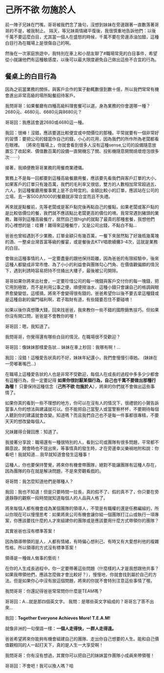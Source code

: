 # 己所不欲 勿施於人

前一陣子兄妹在鬥嘴，哥哥被我們念了幾句，沒想到妹妹在旁邊跟著一直數落著哥哥的不是，被我制止。
隔天，等兄妹兩情緒平復後，我很慎重地告訴他們：以後千萬不要這麼白目，尤其當一個人在盛怒的時候，千萬不要在旁邊添油加醋，這種白目行為在職場上是很傷自己的啊。

然後在一次家庭旅遊中，我特別在車上和小朋友聊了#職場常見的白目事件，希望從小就讓他們有這種敏感度，以後可以最大限度避免自己做出這些不合宜的行為。

## 餐桌上的白目行為
因為之前當業務的關係，與客戶合作的案子動輒數億到數十億，所以我們常常有機會進出非常高級的場所點餐招待客戶。

我問哥哥：如果餐廳有四種高級料理套餐可以選，身為業務的你會選哪一種？2680元、4680元、6680元與8680元？

哥哥回：我應該會選2680或4680這一種。

我回：很棒！沒錯，應該要選比較便宜或中間價位的那種。平常就要有一個非常好的習慣：要把公司的錢當作自己的錢，小心的花用，因為我們的所作所為老闆都看在眼裡。
（將來在職場上，你就會看到很多人沒有這種sense,公司的設備隨意放置忘了收起來、價值數百萬的設備一直開機忘了關、投影機隨意開關燒壞燈泡很多次⋯⋯）

接著，我順便教哥哥業務的用餐商業禮儀。

實務上不是每一回都要到這種高級餐廳用餐，應該要先看我們與客戶訂單的大小，如果客戶的訂單只有幾百萬，我們的毛利率又很低，雙方的人數相加常常超過五、六人，到這種餐廳用餐事實上是不合時宜的。金額比較小的訂單，應該站在公司的立場、去一客$500到$1000的餐廳就非常合宜而且不失禮。

再來就是點餐前，先等老闆或是客戶點完後再點自己的餐點，如果老闆或客戶點的是比較低價位的餐，我們就不應該點比老闆更高的價位的唷。我常常遇到豬頭的業務，難得到這種高級餐庁，居然自己很high的就點了最貴的那種套餐，我想他們的心裡想的是：哇賽！難得來這種餐庁，又是公司出錢，不點白不點…

爸爸也曾經遇到不少業務，訂單金額只有幾百萬，一餐下來居然點了好幾瓶幾萬塊的酒、一整桌台灣首富等級的餐宴，或是餐後去KTV唱歌續攤3-4次，這就是業務的白目。

會做出這種事情的人，一定要盡量的跟他保持距離，因為爸爸的有限經驗中，後來這種人都變成非常市儈、為了小小的利益會與團隊勾心鬥角、在價值觀偏頗的情況下，遇到利誘時容易把持不住捅出大樓子，最後被公司開除。

哥哥如果你將來出社會，一定要珍惜公司的每一塊錢與客戶交付你的每一塊錢，把它用到極致，而不是利用公事之便，順便撈油水，這種小錢只會讓自己的格調與眼界愈變變低，這樣搞，將來不會變得很有錢的。爸爸希望你以後不要去拿這種錢或是這種自創的偏門福利啊，君子取財有道，有些錢要忍住不要碰唷！

如果以後你真想賺大錢，回來找爸爸，我來教你一些不錯的國際銷售技巧。但如果你沒有開口問，爸爸是不會教你的喔！

哥哥回：嗯，我知道了。

我問哥哥，你覺得還有哪些白目的情況，在職場很不受歡迎？

哥哥回：像妹妹那樣愛告狀...
妹妹在車上秒回：我哪有啊！...

我回：沒錯！這種愛告狀真的不好，妹妹年紀還小，我們會慢慢引導她。
(妹妹在一旁嘟著嘴巴...)

在職場上這種愛告狀的人也是非常不受歡迎，每個人在成長的過程中多多少少都會有這種行為，但一定要記得 **如果你很討厭某個行為，自己也千萬不要做出那種行為喔！** 只要保持這種信念（**己所不欲 勿施於人**），將來的你們就不會做出這些事情了。

如果你真的看到一些不理想的地方，你可以在沒有人的情況下，很禮貌的小聲告訴當事人你的想法與建議就可以。但不能把自己當聖人或當警察杯杯，不要期待每個人聽到你的建議就會改變。知道嗎？而且我們自己也不是每一件事都很專精，不要天天的想改變每個人。

兄妹難得合聲回應：知道了。

我接著分享說：職場還有一種很特別的人，看到公司或團隊有很多問題，平常都不願意說，開會時也不提出來，等事情真的發生時，才在旁邊幸災樂禍地附和說：你看吧！我就知道… 我早就知道會發生這種事！

這種人，你也要保持警覺，將來你有機會帶團隊，絕對不能讓團隊有這種人存在，因為團隊的存在就是解決問題，不是來旁觀看戲的。

哥哥問：我怎麼知道他們是哪種人？

我回：我也不知道！但是只要時間一拉長，真的假不了、假的真不了，你只要在旁邊靜靜的觀察一段時間就知道每個人的人品與人格了。

將來每個人都有機會成為某個團隊的領導人，不管是有職權的還是任務編組的，所以你現在可以慢慢思考：如果將來公司有機會讓你組一個團隊打江山或執行一項專案，你應該要找什麼的人才來組建你的團隊或是應該要用什麼方式帶領你的團隊？

其實爸爸也沒有標準答案！

因為領導帶領的是人，人都有情緒，有時偏心想利己、有時又有大愛想利他的複雜性格，所以領導的方式沒有標準答案！

領導是一種做人做事的藝術！

在你的人生成長過程中，你一定要帶著這些問題（什麼樣的人才是我想跟他共事？如果我帶領他們，應該怎麼做才會比較好？），慢慢地，你就會找到屬於自己的方法。但是如果你心中沒有放這個問題，將來的你就不會特別注意這些事情了喔。

我問哥哥：你還記得爸爸常常問你什麼是TEAM嗎？

哥哥回：A…就是那四個英文字。
我問：是哪些英文字組成的？哥哥忘了答不出來...

我回：**Together Everyone Achieves More! T.E.A.M!**

就像非洲的一句俚語一樣：**一個人走得快，一群人走得遠。**

爸爸希望將來你能夠有機會組建自己的團隊、走出你自己想要的人生。能和自己價值觀相同的人一起打天下，真的是人生一大享受啊！

我問哥哥：你有沒有想過，其實你可以把自己的妹妹當作團隊小成員來帶領喔！

哥哥回：不會吧！我可以換人嗎？哈
